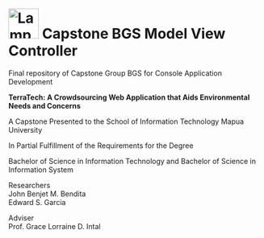 # <img src="https://upload.wikimedia.org/wikipedia/en/6/65/Map%C3%BAa_University_logo.png" alt="Lamp" width="60" height="60"> Capstone BGS Model View Controller
<p>Final repository of Capstone Group BGS for Console Application Development</p>

<b><p>TerraTech: A Crowdsourcing Web Application that Aids Environmental Needs and Concerns</p></b>
<p>A Capstone Presented to the School of Information Technology Mapua University</p>
<p>In Partial Fulfillment of the Requirements for the Degree</p>
<p>Bachelor of Science in Information Technology and Bachelor of Science in Information System</p>



Researchers<br />
John Benjet M. Bendita<br />
Edward S. Garcia<br />

Adviser<br />
Prof. Grace Lorraine D. Intal
